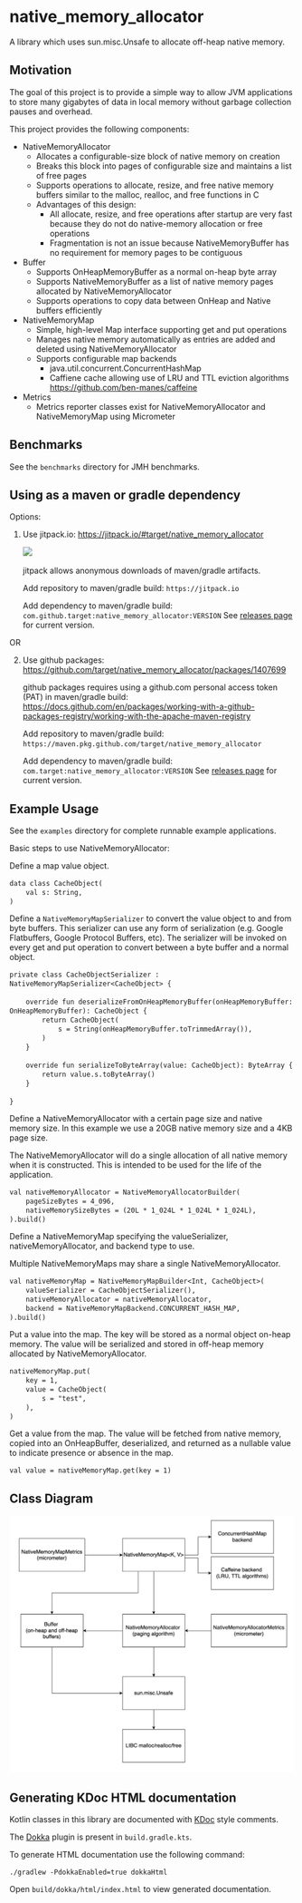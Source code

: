 # native_memory_allocator

A library which uses sun.misc.Unsafe to allocate off-heap native memory.

## Motivation

The goal of this project is to provide a simple way to allow JVM applications to store many gigabytes of data in local
memory without garbage collection pauses and overhead.

This project provides the following components:

* NativeMemoryAllocator
    * Allocates a configurable-size block of native memory on creation
    * Breaks this block into pages of configurable size and maintains a list of free pages
    * Supports operations to allocate, resize, and free native memory buffers similar to the malloc, realloc, and free
      functions in C
    * Advantages of this design:
        * All allocate, resize, and free operations after startup are very fast because they do not do native-memory
          allocation or free operations
        * Fragmentation is not an issue because NativeMemoryBuffer has no requirement for memory pages to be contiguous
* Buffer
    * Supports OnHeapMemoryBuffer as a normal on-heap byte array
    * Supports NativeMemoryBuffer as a list of native memory pages allocated by NativeMemoryAllocator
    * Supports operations to copy data between OnHeap and Native buffers efficiently
* NativeMemoryMap
    * Simple, high-level Map interface supporting get and put operations
    * Manages native memory automatically as entries are added and deleted using NativeMemoryAllocator
    * Supports configurable map backends
        * java.util.concurrent.ConcurrentHashMap
        * Caffiene cache allowing use of LRU and TTL eviction algorithms https://github.com/ben-manes/caffeine
* Metrics
    * Metrics reporter classes exist for NativeMemoryAllocator and NativeMemoryMap using Micrometer


## Benchmarks

See the `benchmarks` directory for JMH benchmarks.


## Using as a maven or gradle dependency

Options:

1. Use jitpack.io: https://jitpack.io/#target/native_memory_allocator

   [![](https://jitpack.io/v/target/native_memory_allocator.svg)](https://jitpack.io/#target/native_memory_allocator) 

   jitpack allows anonymous downloads of maven/gradle artifacts. 
   
   Add repository to maven/gradle build: `https://jitpack.io`
   
   Add dependency to maven/gradle build: `com.github.target:native_memory_allocator:VERSION`  See [releases page](https://github.com/target/native_memory_allocator/packages/1407699) for current version.

OR

2. Use github packages: https://github.com/target/native_memory_allocator/packages/1407699

   github packages requires using a github.com personal access token (PAT) in maven/gradle build: https://docs.github.com/en/packages/working-with-a-github-packages-registry/working-with-the-apache-maven-registry
   
   Add repository to maven/gradle build: `https://maven.pkg.github.com/target/native_memory_allocator`
   
   Add dependency to maven/gradle build: `com.target:native_memory_allocator:VERSION`  See [releases page](https://github.com/target/native_memory_allocator/packages/1407699) for current version.


## Example Usage

See the `examples` directory for complete runnable example applications.

Basic steps to use NativeMemoryAllocator:

Define a map value object.

```
data class CacheObject(
    val s: String,
)
```

Define a `NativeMemoryMapSerializer` to convert the value object to and from byte buffers. This serializer can use any
form of serialization (e.g. Google Flatbuffers, Google Protocol Buffers, etc). The serializer will be invoked on every
get and put operation to convert between a byte buffer and a normal object.

```
private class CacheObjectSerializer : NativeMemoryMapSerializer<CacheObject> {

    override fun deserializeFromOnHeapMemoryBuffer(onHeapMemoryBuffer: OnHeapMemoryBuffer): CacheObject {
        return CacheObject(
            s = String(onHeapMemoryBuffer.toTrimmedArray()),
        )
    }

    override fun serializeToByteArray(value: CacheObject): ByteArray {
        return value.s.toByteArray()
    }

}
```

Define a NativeMemoryAllocator with a certain page size and native memory size. In this example we use a 20GB native
memory size and a 4KB page size.

The NativeMemoryAllocator will do a single allocation of all native memory when it is constructed. This is intended to
be used for the life of the application.

```
val nativeMemoryAllocator = NativeMemoryAllocatorBuilder(
    pageSizeBytes = 4_096,
    nativeMemorySizeBytes = (20L * 1_024L * 1_024L * 1_024L),
).build()
```

Define a NativeMemoryMap specifying the valueSerializer, nativeMemoryAllocator, and backend type to use.

Multiple NativeMemoryMaps may share a single NativeMemoryAllocator.

```
val nativeMemoryMap = NativeMemoryMapBuilder<Int, CacheObject>(
    valueSerializer = CacheObjectSerializer(),
    nativeMemoryAllocator = nativeMemoryAllocator,
    backend = NativeMemoryMapBackend.CONCURRENT_HASH_MAP,
).build()
```

Put a value into the map. The key will be stored as a normal object on-heap memory. The value will be serialized and
stored in off-heap memory allocated by NativeMemoryAllocator.

```
nativeMemoryMap.put(
    key = 1,
    value = CacheObject(
        s = "test",
    ),
)
```

Get a value from the map. The value will be fetched from native memory, copied into an OnHeapBuffer, deserialized, and
returned as a nullable value to indicate presence or absence in the map.

```
val value = nativeMemoryMap.get(key = 1)
```

## Class Diagram

![NMAComponents](NMAComponents.png)

## Generating KDoc HTML documentation

Kotlin classes in this library are documented with [KDoc](https://kotlinlang.org/docs/kotlin-doc.html) style comments.

The [Dokka](https://github.com/Kotlin/dokka) plugin is present in `build.gradle.kts`.

To generate HTML documentation use the following command:

```
./gradlew -PdokkaEnabled=true dokkaHtml
```

Open `build/dokka/html/index.html` to view generated documentation.
